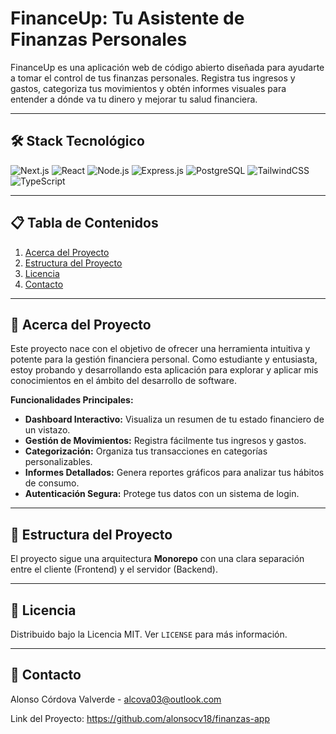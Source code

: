 # FinanceUp: Tu Asistente de Finanzas Personales

FinanceUp es una aplicación web de código abierto diseñada para ayudarte a tomar el control de tus finanzas personales. Registra tus ingresos y gastos, categoriza tus movimientos y obtén informes visuales para entender a dónde va tu dinero y mejorar tu salud financiera. 

---
## 🛠️ Stack Tecnológico

![Next.js](https://img.shields.io/badge/Next.js-000000?style=for-the-badge&logo=nextdotjs&logoColor=white)
![React](https://img.shields.io/badge/React-20232A?style=for-the-badge&logo=react&logoColor=61DAFB)
![Node.js](https://img.shields.io/badge/Node.js-339933?style=for-the-badge&logo=nodedotjs&logoColor=white)
![Express.js](https://img.shields.io/badge/Express.js-000000?style=for-the-badge&logo=express&logoColor=white)
![PostgreSQL](https://img.shields.io/badge/PostgreSQL-316192?style=for-the-badge&logo=postgresql&logoColor=white)
![TailwindCSS](https://img.shields.io/badge/Tailwind_CSS-38B2AC?style=for-the-badge&logo=tailwind-css&logoColor=white)
![TypeScript](https://img.shields.io/badge/TypeScript-3178C6?style=for-the-badge&logo=typescript&logoColor=white)

---

## 📋 Tabla de Contenidos

1.  [Acerca del Proyecto](#-acerca-del-proyecto)
2.  [Estructura del Proyecto](#-estructura-del-proyecto)
3. [Licencia](#-licencia)
4. [Contacto](#-contacto)

---
## 🚀 Acerca del Proyecto

Este proyecto nace con el objetivo de ofrecer una herramienta intuitiva y potente para la gestión financiera personal. Como estudiante y entusiasta, estoy probando y desarrollando esta aplicación para explorar y aplicar mis conocimientos en el ámbito del desarrollo de software.

**Funcionalidades Principales:**

* **Dashboard Interactivo:** Visualiza un resumen de tu estado financiero de un vistazo.
* **Gestión de Movimientos:** Registra fácilmente tus ingresos y gastos.
* **Categorización:** Organiza tus transacciones en categorías personalizables.
* **Informes Detallados:** Genera reportes gráficos para analizar tus hábitos de consumo.
* **Autenticación Segura:** Protege tus datos con un sistema de login.

---

## 📁 Estructura del Proyecto

El proyecto sigue una arquitectura **Monorepo** con una clara separación entre el cliente (Frontend) y el servidor (Backend).

---

## 📜 Licencia

Distribuido bajo la Licencia MIT. Ver `LICENSE` para más información.

---

## 📧 Contacto

Alonso Córdova Valverde - alcova03@outlook.com

Link del Proyecto: https://github.com/alonsocv18/finanzas-app
